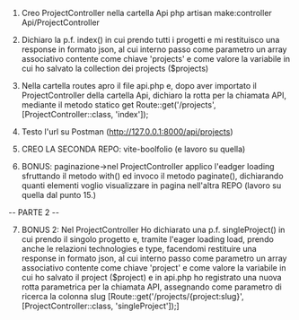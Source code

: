 1. Creo ProjectController nella cartella Api php artisan make:controller Api/ProjectController

2. Dichiaro la p.f. index() in cui prendo tutti i progetti e mi restituisco una response in formato json, al cui interno passo come parametro un array associativo contente come chiave 'projects' e come valore la variabile in cui ho salvato la collection dei projects ($projects)

3. Nella cartella routes apro il file api.php e, dopo aver importato il ProjectController della cartella Api, dichiaro la rotta per la chiamata API, mediante il metodo statico get
Route::get('/projects', [ProjectController::class, 'index']);

4. Testo l'url su Postman (http://127.0.0.1:8000/api/projects)

5. CREO LA SECONDA REPO: vite-boolfolio (e lavoro su quella)

6. BONUS: paginazione->nel ProjectController applico l'eadger loading sfruttando il metodo with() ed invoco il metodo paginate(), dichiarando quanti elementi voglio visualizzare in pagina nell'altra REPO (lavoro su quella dal punto 15.)

-- PARTE 2 --

7. BONUS 2: Nel ProjectController Ho dichiarato una p.f. singleProject() in cui prendo il singolo progetto e, tramite l'eager loading load, prendo anche le relazioni technologies e type, facendomi restituire una response in formato json, al cui interno passo come parametro un array associativo contente come chiave 'project' e come valore la variabile in cui ho salvato il project ($project) e in api.php ho registrato una nuova rotta parametrica per la chiamata API, assegnando come parametro di ricerca la colonna slug
[Route::get('/projects/{project:slug}', [ProjectController::class, 'singleProject']);]